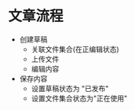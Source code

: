 # 文章流程

* 创建草稿
    * 关联文件集合(在正编辑状态)
    * 上传文件
    * 编辑内容
* 保存内容
    * 设置草稿状态为 "已发布"
    * 设置文件集合状态为"正在使用"
    